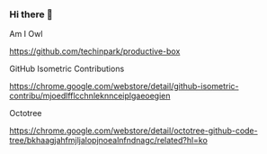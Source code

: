 ### Hi there 👋

<!--
**snrtn/snrtn** is a ✨ _special_ ✨ repository because its `README.md` (this file) appears on your GitHub profile.

Here are some ideas to get you started:

- 🔭 I’m currently working on ...
- 🌱 I’m currently learning ...
- 👯 I’m looking to collaborate on ...
- 🤔 I’m looking for help with ...
- 💬 Ask me about ...
- 📫 How to reach me: ...
- 😄 Pronouns: ...
- ⚡ Fun fact: ...
-->


Am I Owl

https://github.com/techinpark/productive-box

GitHub Isometric Contributions

https://chrome.google.com/webstore/detail/github-isometric-contribu/mjoedlfflcchnleknnceiplgaeoegien

Octotree

https://chrome.google.com/webstore/detail/octotree-github-code-tree/bkhaagjahfmjljalopjnoealnfndnagc/related?hl=ko
